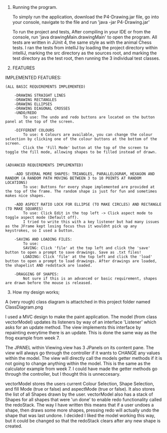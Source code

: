 1. Running the program.
	
	To simply run the application, download the P4-Drawing.jar file, go into your console, navigate to the file and run 'java -jar P4-Drawing.jar'
	
	To run the project and tests, After compiling in your IDE or from the console, run 'java drawingMain.drawingMain' to open the program.
	All tests are written in JUnit 4, the same style as with the animal Chess tests. I ran the tests from intelliJ by loading the project directory within 
	intelliJ, marking the src directory as the sources root, and marking the test directory as the test root, then running the 3 individual test classes.

2. FEATURES

IMPLEMENTED FEATURES:

	(ALL BASIC REQUIREMENTS IMPLEMENTED)
 
		-DRAWING STRAIGHT LINES
		-DRAWING RECTANGLES
		-DRAWING ELLIPSES
		-DRAWING DIAGONAL CROSSES
		-UNDO/REDO
			To use: The undo and redo buttons are located on the button panel at the top of the screen.

		-DIFFERENT COLOURS
			To use: 6 Colours are available, you can change the colour selection by clicking one of the colour buttons at the bottom of the screen.
			Click the 'Fill Mode' button at the top of the screen to toggle the fill mode, allowing shapes to be filled instead of drawn.


	(ADVANCED REQUIREMENTS IMPLEMENTED)
	
		-ADD SEVERAL MORE SHAPES: TRIANGLES, PARALLELOGRAM, HEXAGON AND RANDOM (A RANDOM PATH MOVING BETWEEN 3 to 10 POINTS AT RANDOM LOCATIONS)
			To use: Buttons for every shape implemented are provided at the top of the frame. The random shape is just for fun and sometimes makes nice shapes.

		-ADD ASPECT RATIO LOCK FOR ELLIPSE (TO MAKE CIRCLES) AND RECTANGLE (TO MAKE SQUARES) 
			To use: Click Edit in the top left -> Click aspect mode to toggle aspect mode (Default off).
			I tried to write this with a key listener but had many issues as the JFrame kept losing focus thus it wouldnt pick up any keystrokes, so I used a button.
		
		-SAVING AND LOADING FILES: 
			To use: 
			SAVING: Click 'file' at the top left and click the 'save' button to open a prompt to save drawings. Save as .txt files! 
			LOADING: Click 'file' at the top left and click the 'load' button to open a prompt to load drawings. After drawings are loaded, the shapelist AND redoStack are loaded.

		-DRAGGING OF SHAPES:
			Not sure if this is an advanced or basic requirement, shapes are drawn before the mouse is released.

	
3. How my design works;

A (very rough) class diagram is attactched in this project folder named ClassDiagram.png

I used a MVC design to make the paint application. The model (from class vectorModel) updates its listeners by way of an interface 'Listener' which asks for
an update method.
The view implements this interface by repainting everytime there is an update. This is done the same way as the frog example from week 7.

The JPANEL within Viewing.view has 3 JPanels on its content pane.
The view will always go through the controller if it wants to CHANGE any values within the model. The view will directly call the models getter methods if 
it is not going to change anything within the model. This is the same as the calculator example from week 7. I could have made the getter methods go through 
the controller, but I thought this is unneccesary.


vectorModel stores the users current Colour Selection, Shape Selection, and fill Mode (true or false) and aspectMode (true or false). It also stores the list of all Shapes drawn by the user.
vectorModel also has a stack of Shapes for all shapes that were 'un done' to enable redo functionality called the redoStack. The way I have written this means that if a user undoes a shape,
then draws some more shapes, pressing redo will actually undo the shape that was last undone. I decided I liked the model working this way, but it could be changed so that
the redoStack clears after any new shape is created.
